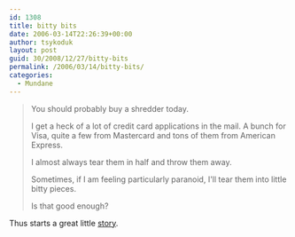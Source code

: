 ```yaml
---
id: 1308
title: bitty bits
date: 2006-03-14T22:26:39+00:00
author: tsykoduk
layout: post
guid: 30/2008/12/27/bitty-bits
permalink: /2006/03/14/bitty-bits/
categories:
  - Mundane
---
```

<blockquote>You should probably buy a shredder today.

I get a heck of a lot of credit card applications in the mail.
A bunch for Visa, quite a few from Mastercard and tons of them from American Express.


I almost always tear them in half and throw them away.


Sometimes, if I am feeling particularly paranoid, I'll tear them into little bitty pieces.


Is that good enough?</blockquote>


Thus starts a great little <a href="http://www.cockeyed.com/citizen/creditcard/application.shtml">story</a>.